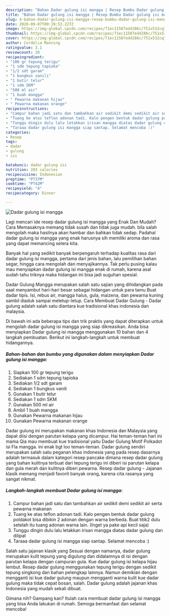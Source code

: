 ```yaml
---
description: "Bahan Dadar gulung isi mangga | Resep Bumbu Dadar gulung isi mangga Yang Sedap"
title: "Bahan Dadar gulung isi mangga | Resep Bumbu Dadar gulung isi mangga Yang Sedap"
slug: 4-bahan-dadar-gulung-isi-mangga-resep-bumbu-dadar-gulung-isi-mangga-yang-sedap
date: 2020-09-07T09:19:53.227Z
image: https://img-global.cpcdn.com/recipes/71ec11587ed4286c/751x532cq70/dadar-gulung-isi-mangga-foto-resep-utama.jpg
thumbnail: https://img-global.cpcdn.com/recipes/71ec11587ed4286c/751x532cq70/dadar-gulung-isi-mangga-foto-resep-utama.jpg
cover: https://img-global.cpcdn.com/recipes/71ec11587ed4286c/751x532cq70/dadar-gulung-isi-mangga-foto-resep-utama.jpg
author: Cordelia Manning
ratingvalue: 3.1
reviewcount: 10
recipeingredient:
- "100 gr tepung terigu"
- "1 sdm tepung tapioka"
- "1/2 sdt garam"
- "1 bungkus vanili"
- "1 butir telur"
- "1 sdm SKM"
- "500 ml air"
- "1 buah mangga"
- " Pewarna makanan hijau"
- " Pewarna makanan orange"
recipeinstructions:
- "Campur bahan jadi satu dan tambahkan air sedikit demi sedikit air serta pewarna makanan"
- "Tuang ke atas teflon adonan tadi. Kalo pengen bentuk dadar gulung poldakot bisa dibikin 2 adonan dengan warna berbeda. Buat titik2 dulu setelah itu tuang adonan warna lain. (Inget ya pake api kecil saja)"
- "Tunggu dingin dulu lalu letakkan irisan mangga diatas dadar gulung dan dilipat"
- "Taraaa dadar gulung isi mangga siap santap. Selamat mencoba :)"
categories:
- Resep
tags:
- dadar
- gulung
- isi

katakunci: dadar gulung isi 
nutrition: 203 calories
recipecuisine: Indonesian
preptime: "PT37M"
cooktime: "PT42M"
recipeyield: "4"
recipecategory: Dinner

---
```



![Dadar gulung isi mangga](https://img-global.cpcdn.com/recipes/71ec11587ed4286c/751x532cq70/dadar-gulung-isi-mangga-foto-resep-utama.jpg)

Lagi mencari ide resep dadar gulung isi mangga yang Enak Dan Mudah? Cara Memasaknya memang tidak susah dan tidak juga mudah. bila salah mengolah maka hasilnya akan hambar dan bahkan tidak sedap. Padahal dadar gulung isi mangga yang enak harusnya sih memiliki aroma dan rasa yang dapat memancing selera kita.

Banyak hal yang sedikit banyak berpengaruh terhadap kualitas rasa dari dadar gulung isi mangga, pertama dari jenis bahan, lalu pemilihan bahan segar, hingga cara mengolah dan menyajikannya. Tak perlu pusing kalau mau menyiapkan dadar gulung isi mangga enak di rumah, karena asal sudah tahu triknya maka hidangan ini bisa jadi suguhan spesial.

Dadar Gulung Mangga merupakan salah satu sajian yang dihidangkan pada saat menyambut hari-hari besar sebagai hidangan untuk para tamu Buat dadar tipis. Isi, rebus air, mangga halus, gula, maizena, dan pewarna kuning sambil diaduk sampai meletup-letup. Cara Membuat Dadar Gulung - Dadar gulung adalah salah satu diantara kue tradisional khas indonesia dan malaysia.


Di bawah ini ada beberapa tips dan trik praktis yang dapat diterapkan untuk mengolah dadar gulung isi mangga yang siap dikreasikan. Anda bisa menyiapkan Dadar gulung isi mangga menggunakan 10 bahan dan 4 langkah pembuatan. Berikut ini langkah-langkah untuk membuat hidangannya.

<!--inarticleads1-->

##### Bahan-bahan dan bumbu yang digunakan dalam menyiapkan Dadar gulung isi mangga:

1. Siapkan 100 gr tepung terigu
1. Sediakan 1 sdm tepung tapioka
1. Sediakan 1/2 sdt garam
1. Sediakan 1 bungkus vanili
1. Gunakan 1 butir telur
1. Sediakan 1 sdm SKM
1. Gunakan 500 ml air
1. Ambil 1 buah mangga
1. Gunakan  Pewarna makanan hijau
1. Gunakan  Pewarna makanan orange


Dadar gulung ini merupakan makanan khas Indonesia dan Malaysia yang dapat diisi dengan parutan kelapa yang dicampur. Hai teman-teman hari ini mama Qia mau membuat kue tradisional yaitu Dadar Gulung Motif Polkadot isi Fla mangga. ini enak bgt loo teman-teman. Dadar gulung sendiri merupakan salah satu peganan khas indonesia yang pada resep dasarnya adalah termasuk dalam kategori resep pancake dimana resep dadar gulung yang bahan kulitnya terbuat dari tepung terigu ini diberi isi parutan kelapa dan gula merah dan kulitnya diberi pewarna. Resep dadar gulung - Jajanan klasik memang menjadi favorit banyak orang, karena cita rasanya yang sangat nikmat. 

<!--inarticleads2-->

##### Langkah-langkah membuat Dadar gulung isi mangga:

1. Campur bahan jadi satu dan tambahkan air sedikit demi sedikit air serta pewarna makanan
1. Tuang ke atas teflon adonan tadi. Kalo pengen bentuk dadar gulung poldakot bisa dibikin 2 adonan dengan warna berbeda. Buat titik2 dulu setelah itu tuang adonan warna lain. (Inget ya pake api kecil saja)
1. Tunggu dingin dulu lalu letakkan irisan mangga diatas dadar gulung dan dilipat
1. Taraaa dadar gulung isi mangga siap santap. Selamat mencoba :)


Salah satu jajanan klasik yang Sesuai dengan namanya, dadar gulung merupakan kulit tepung yang digulung dan didalamnya di isi dengan parutan kelapa dengan campuran gula. Kue dadar gulung isi kelapa hijau lembut. Resep dadar gulung menggunakan tepung terigu dengan sedikit tepung singkong dan bahan pelengkap lainnya. Namun demikian dengan mengganti isi kue dadar gulung maupun mengganti warna kulit kue dadar gulung maka tidak cepat bosan, salah. Dadar gulung adalah jajanan khas Indonesia yang mudah sekali dibuat. 

Gimana nih? Gampang kan? Itulah cara membuat dadar gulung isi mangga yang bisa Anda lakukan di rumah. Semoga bermanfaat dan selamat mencoba!
